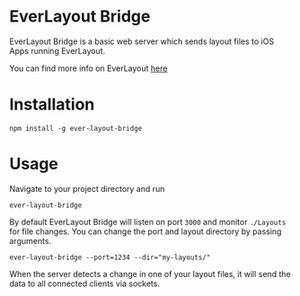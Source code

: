 # EverLayout Bridge

EverLayout Bridge is a basic web server which sends layout files to iOS Apps running 
EverLayout. 

You can find more info on EverLayout [here](https://github.com/acrocat/EverLayout)

# Installation

`npm install -g ever-layout-bridge`

# Usage

Navigate to your project directory and run

`ever-layout-bridge`

By default EverLayout Bridge will listen on port `3000` and monitor `./Layouts` for file changes. You can change the port and layout directory by passing arguments.

`ever-layout-bridge --port=1234 --dir="my-layouts/"`

When the server detects a change in one of your layout files, it will send the data to all connected clients via sockets.